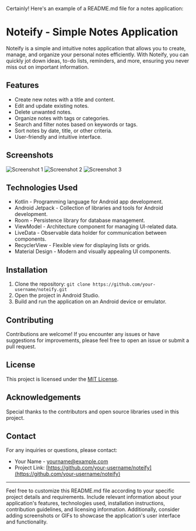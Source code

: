 Certainly! Here's an example of a README.md file for a notes application:

# Noteify - Simple Notes Application

Noteify is a simple and intuitive notes application that allows you to create, manage, and organize your personal notes efficiently. With Noteify, you can quickly jot down ideas, to-do lists, reminders, and more, ensuring you never miss out on important information.

## Features

- Create new notes with a title and content.
- Edit and update existing notes.
- Delete unwanted notes.
- Organize notes with tags or categories.
- Search and filter notes based on keywords or tags.
- Sort notes by date, title, or other criteria.
- User-friendly and intuitive interface.

## Screenshots

![Screenshot 1](screenshots/screenshot1.png)
![Screenshot 2](screenshots/screenshot2.png)
![Screenshot 3](screenshots/screenshot3.png)

## Technologies Used

- Kotlin - Programming language for Android app development.
- Android Jetpack - Collection of libraries and tools for Android development.
- Room - Persistence library for database management.
- ViewModel - Architecture component for managing UI-related data.
- LiveData - Observable data holder for communication between components.
- RecyclerView - Flexible view for displaying lists or grids.
- Material Design - Modern and visually appealing UI components.

## Installation

1. Clone the repository: `git clone https://github.com/your-username/noteify.git`
2. Open the project in Android Studio.
3. Build and run the application on an Android device or emulator.

## Contributing

Contributions are welcome! If you encounter any issues or have suggestions for improvements, please feel free to open an issue or submit a pull request.

## License

This project is licensed under the [MIT License](LICENSE).

## Acknowledgements

Special thanks to the contributors and open source libraries used in this project.

## Contact

For any inquiries or questions, please contact:

- Your Name - yourname@example.com
- Project Link: [https://github.com/your-username/noteify](https://github.com/your-username/noteify)

---

Feel free to customize this README.md file according to your specific project details and requirements. Include relevant information about your application's features, technologies used, installation instructions, contribution guidelines, and licensing information. Additionally, consider adding screenshots or GIFs to showcase the application's user interface and functionality.
